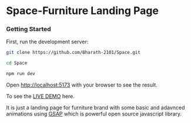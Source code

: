# Space-Furniture Landing Page

### Getting Started

First, run the development server:

```bash
git clone https://github.com/Bharath-2101/Space.git

cd Space

npm run dev

```

Open [http://localhost:5173](http://localhost:5173) with your browser to see the result.

To see the [LIVE DEMO](https://space-furnitures.netlify.app/) here.

It is just a landing page for furniture brand with some basic and adavnced animations using [GSAP](https://gsap.com/) which is powerful open source javascript library.
